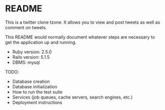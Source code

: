# README

This is a twitter clone tzone. It allows you to view and post tweets as well as comment on tweets.

This README would normally document whatever steps are necessary to get the
application up and running.

* Ruby version: 2.5.0
* Rails version: 5.1.5
* DBMS: mysql


TODO:
* Database creation
* Database initialization
* How to run the test suite
* Services (job queues, cache servers, search engines, etc.)
* Deployment instructions

